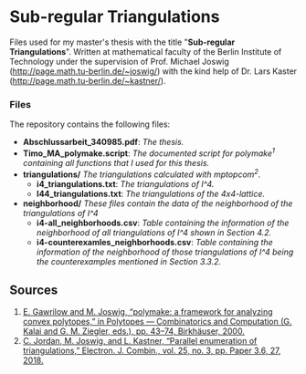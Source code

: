 # Sub-regular Triangulations

Files used for my master's thesis with the title "__Sub-regular Triangulations__". Written at mathematical faculty of the Berlin Institute of Technology under the supervision of Prof. Michael Joswig (http://page.math.tu-berlin.de/~joswig/) with the kind help of Dr. Lars Kaster (http://page.math.tu-berlin.de/~kastner/).

### Files
The repository contains the following files:
- __Abschlussarbeit_340985.pdf__:
*The thesis.*
- __Timo_MA_polymake.script__:
*The documented script for polymake<sup>1</sup> containing all functions that I used for this thesis.*
- __triangulations/__
*The triangulations calculated with mptopcom<sup>2</sup>.*
   - __i4_triangulations.txt__:
 *The triangulations of I^4.*
   - __l44_triangulations.txt__:
 *The triangulations of the 4x4-lattice.*
- __neighborhood/__
*These files contain the data of the neighborhood of the triangulations of I^4*
  - __i4-all_neighborhoods.csv__:
 *Table containing the information of the neighborhood of all triangulations of I^4 shown in Section 4.2.*
  - __i4-counterexamles_neighborhoods.csv__:
 *Table containing the information of the neighborhood of those triangulations of I^4 being the counterexamples mentioned in Section 3.3.2.*
 
## Sources
1. [E. Gawrilow and M. Joswig, “polymake: a framework for analyzing convex polytopes,”
in Polytopes — Combinatorics and Computation (G. Kalai and G. M. Ziegler, eds.), pp. 43–74,
Birkhäuser, 2000.](https://polymake.org)
2. [C. Jordan, M. Joswig, and L. Kastner, “Parallel enumeration of triangulations,” Electron.
J. Combin., vol. 25, no. 3, pp. Paper 3.6, 27, 2018.](https://doi.org/10.37236/7318)
